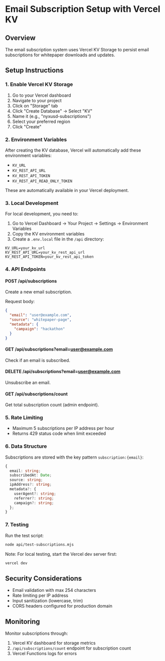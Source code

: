 # Email Subscription Setup with Vercel KV

## Overview
The email subscription system uses Vercel KV Storage to persist email subscriptions for whitepaper downloads and updates.

## Setup Instructions

### 1. Enable Vercel KV Storage
1. Go to your Vercel dashboard
2. Navigate to your project
3. Click on "Storage" tab
4. Click "Create Database" → Select "KV"
5. Name it (e.g., "nyxusd-subscriptions")
6. Select your preferred region
7. Click "Create"

### 2. Environment Variables
After creating the KV database, Vercel will automatically add these environment variables:
- `KV_URL`
- `KV_REST_API_URL`
- `KV_REST_API_TOKEN`
- `KV_REST_API_READ_ONLY_TOKEN`

These are automatically available in your Vercel deployment.

### 3. Local Development
For local development, you need to:
1. Go to Vercel Dashboard → Your Project → Settings → Environment Variables
2. Copy the KV environment variables
3. Create a `.env.local` file in the `/api` directory:
```env
KV_URL=your_kv_url
KV_REST_API_URL=your_kv_rest_api_url
KV_REST_API_TOKEN=your_kv_rest_api_token
```

### 4. API Endpoints

#### POST /api/subscriptions
Create a new email subscription.

Request body:
```json
{
  "email": "user@example.com",
  "source": "whitepaper-page",
  "metadata": {
    "campaign": "hackathon"
  }
}
```

#### GET /api/subscriptions?email=user@example.com
Check if an email is subscribed.

#### DELETE /api/subscriptions?email=user@example.com
Unsubscribe an email.

#### GET /api/subscriptions/count
Get total subscription count (admin endpoint).

### 5. Rate Limiting
- Maximum 5 subscriptions per IP address per hour
- Returns 429 status code when limit exceeded

### 6. Data Structure
Subscriptions are stored with the key pattern `subscription:{email}`:
```typescript
{
  email: string;
  subscribedAt: Date;
  source: string;
  ipAddress?: string;
  metadata?: {
    userAgent?: string;
    referrer?: string;
    campaign?: string;
  };
}
```

### 7. Testing
Run the test script:
```bash
node api/test-subscriptions.mjs
```

Note: For local testing, start the Vercel dev server first:
```bash
vercel dev
```

## Security Considerations
- Email validation with max 254 characters
- Rate limiting per IP address
- Input sanitization (lowercase, trim)
- CORS headers configured for production domain

## Monitoring
Monitor subscriptions through:
1. Vercel KV dashboard for storage metrics
2. `/api/subscriptions/count` endpoint for subscription count
3. Vercel Functions logs for errors